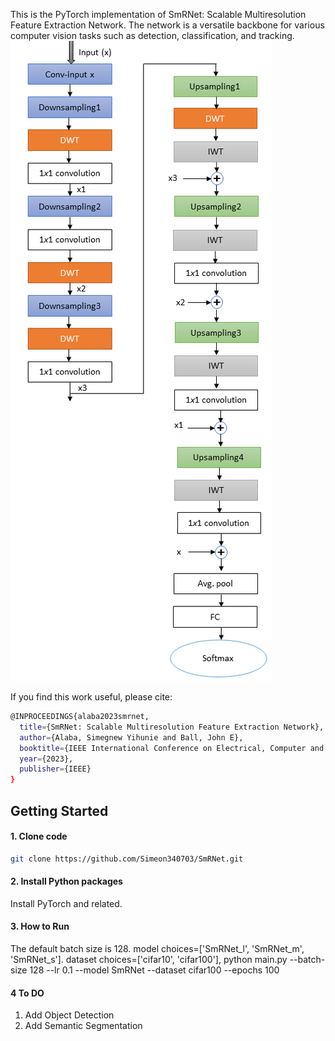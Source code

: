 This is the PyTorch implementation of SmRNet: Scalable Multiresolution Feature Extraction Network. The network is a versatile backbone for various computer vision tasks such as detection, classification, and tracking. ![SmRNet](full_arch.png)


If you find this work useful, please cite:


```bash
@INPROCEEDINGS{alaba2023smrnet,
  title={SmRNet: Scalable Multiresolution Feature Extraction Network},
  author={Alaba, Simegnew Yihunie and Ball, John E},
  booktitle={IEEE International Conference on Electrical, Computer and Energy Technologies (ICECET 2023)},
  year={2023},
  publisher={IEEE}
}
```
## Getting Started
#### 1. Clone code

```bash
git clone https://github.com/Simeon340703/SmRNet.git
```
#### 2. Install Python packages
Install PyTorch and related.
#### 3. How to Run
The default batch size is 128. model choices=['SmRNet_l', 'SmRNet_m', 'SmRNet_s']. dataset choices=['cifar10', 'cifar100'],
python main.py --batch-size 128 --lr 0.1 --model SmRNet --dataset cifar100 --epochs 100
#### 4 To DO
1. Add Object Detection
2.  Add Semantic Segmentation
